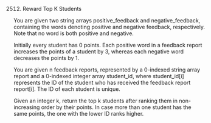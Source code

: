2512. Reward Top K Students

You are given two string arrays positive_feedback and negative_feedback, containing the words denoting positive and negative feedback, respectively. Note that no word is both positive and negative.

Initially every student has 0 points. Each positive word in a feedback report increases the points of a student by 3, whereas each negative word decreases the points by 1.

You are given n feedback reports, represented by a 0-indexed string array report and a 0-indexed integer array student_id, where student_id[i] represents the ID of the student who has received the feedback report report[i]. The ID of each student is unique.

Given an integer k, return the top k students after ranking them in non-increasing order by their points. In case more than one student has the same points, the one with the lower ID ranks higher.
